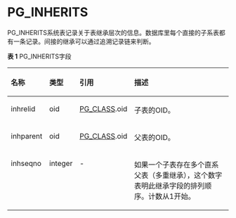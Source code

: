 # PG\_INHERITS

PG\_INHERITS系统表记录关于表继承层次的信息。数据库里每个直接的子系表都有一条记录。间接的继承可以通过追溯记录链来判断。

**表 1**  PG\_INHERITS字段

<a name="zh-cn_topic_0283137615_zh-cn_topic_0237122294_zh-cn_topic_0059777685_tad3c648e8ce54f3ab1aeb9224ba8433d"></a>
<table><thead align="left"><tr id="zh-cn_topic_0283137615_zh-cn_topic_0237122294_zh-cn_topic_0059777685_r3365ae23fbd44c1abfc625dc5737cdc9"><th class="cellrowborder" valign="top" width="12.120000000000001%" id="mcps1.2.5.1.1"><p id="zh-cn_topic_0283137615_zh-cn_topic_0237122294_zh-cn_topic_0059777685_ad2ed129a8fa3475c9c365ac43c12417a"><a name="zh-cn_topic_0283137615_zh-cn_topic_0237122294_zh-cn_topic_0059777685_ad2ed129a8fa3475c9c365ac43c12417a"></a><a name="zh-cn_topic_0283137615_zh-cn_topic_0237122294_zh-cn_topic_0059777685_ad2ed129a8fa3475c9c365ac43c12417a"></a>名称</p>
</th>
<th class="cellrowborder" valign="top" width="11.55%" id="mcps1.2.5.1.2"><p id="zh-cn_topic_0283137615_zh-cn_topic_0237122294_zh-cn_topic_0059777685_ab7e0a656bc3849f291d3571301fc17de"><a name="zh-cn_topic_0283137615_zh-cn_topic_0237122294_zh-cn_topic_0059777685_ab7e0a656bc3849f291d3571301fc17de"></a><a name="zh-cn_topic_0283137615_zh-cn_topic_0237122294_zh-cn_topic_0059777685_ab7e0a656bc3849f291d3571301fc17de"></a>类型</p>
</th>
<th class="cellrowborder" valign="top" width="20.599999999999998%" id="mcps1.2.5.1.3"><p id="zh-cn_topic_0283137615_zh-cn_topic_0237122294_zh-cn_topic_0059777685_a35ad3df7a3f04c25b18a46b4dc267614"><a name="zh-cn_topic_0283137615_zh-cn_topic_0237122294_zh-cn_topic_0059777685_a35ad3df7a3f04c25b18a46b4dc267614"></a><a name="zh-cn_topic_0283137615_zh-cn_topic_0237122294_zh-cn_topic_0059777685_a35ad3df7a3f04c25b18a46b4dc267614"></a>引用</p>
</th>
<th class="cellrowborder" valign="top" width="55.730000000000004%" id="mcps1.2.5.1.4"><p id="zh-cn_topic_0283137615_zh-cn_topic_0237122294_zh-cn_topic_0059777685_abffbb5ca54e44f5fbfb595fbdfece3fd"><a name="zh-cn_topic_0283137615_zh-cn_topic_0237122294_zh-cn_topic_0059777685_abffbb5ca54e44f5fbfb595fbdfece3fd"></a><a name="zh-cn_topic_0283137615_zh-cn_topic_0237122294_zh-cn_topic_0059777685_abffbb5ca54e44f5fbfb595fbdfece3fd"></a>描述</p>
</th>
</tr>
</thead>
<tbody><tr id="zh-cn_topic_0283137615_zh-cn_topic_0237122294_zh-cn_topic_0059777685_rd7ab96d4c29446ce9a45f1396a681332"><td class="cellrowborder" valign="top" width="12.120000000000001%" headers="mcps1.2.5.1.1 "><p id="zh-cn_topic_0283137615_zh-cn_topic_0237122294_zh-cn_topic_0059777685_a63c2c56218ef4b0892c5b9839a1cf958"><a name="zh-cn_topic_0283137615_zh-cn_topic_0237122294_zh-cn_topic_0059777685_a63c2c56218ef4b0892c5b9839a1cf958"></a><a name="zh-cn_topic_0283137615_zh-cn_topic_0237122294_zh-cn_topic_0059777685_a63c2c56218ef4b0892c5b9839a1cf958"></a>inhrelid</p>
</td>
<td class="cellrowborder" valign="top" width="11.55%" headers="mcps1.2.5.1.2 "><p id="zh-cn_topic_0283137615_zh-cn_topic_0237122294_zh-cn_topic_0059777685_ab64ca897146d489d8b13f59c1f57d71a"><a name="zh-cn_topic_0283137615_zh-cn_topic_0237122294_zh-cn_topic_0059777685_ab64ca897146d489d8b13f59c1f57d71a"></a><a name="zh-cn_topic_0283137615_zh-cn_topic_0237122294_zh-cn_topic_0059777685_ab64ca897146d489d8b13f59c1f57d71a"></a>oid</p>
</td>
<td class="cellrowborder" valign="top" width="20.599999999999998%" headers="mcps1.2.5.1.3 "><p id="zh-cn_topic_0283137615_zh-cn_topic_0237122294_zh-cn_topic_0059777685_a51ea9bd754b84428989f28dcc8412a38"><a name="zh-cn_topic_0283137615_zh-cn_topic_0237122294_zh-cn_topic_0059777685_a51ea9bd754b84428989f28dcc8412a38"></a><a name="zh-cn_topic_0283137615_zh-cn_topic_0237122294_zh-cn_topic_0059777685_a51ea9bd754b84428989f28dcc8412a38"></a><a href="PG_CLASS.md">PG_CLASS</a>.oid</p>
</td>
<td class="cellrowborder" valign="top" width="55.730000000000004%" headers="mcps1.2.5.1.4 "><p id="zh-cn_topic_0283137615_zh-cn_topic_0237122294_zh-cn_topic_0059777685_a902240c90ce54ea6a6118e5fe3f78c0b"><a name="zh-cn_topic_0283137615_zh-cn_topic_0237122294_zh-cn_topic_0059777685_a902240c90ce54ea6a6118e5fe3f78c0b"></a><a name="zh-cn_topic_0283137615_zh-cn_topic_0237122294_zh-cn_topic_0059777685_a902240c90ce54ea6a6118e5fe3f78c0b"></a>子表的OID。</p>
</td>
</tr>
<tr id="zh-cn_topic_0283137615_zh-cn_topic_0237122294_zh-cn_topic_0059777685_r4bc94ec9d9cd45e986eb822a237a8f03"><td class="cellrowborder" valign="top" width="12.120000000000001%" headers="mcps1.2.5.1.1 "><p id="zh-cn_topic_0283137615_zh-cn_topic_0237122294_zh-cn_topic_0059777685_a8acd6fb22993425cbcc5abb50953c6bd"><a name="zh-cn_topic_0283137615_zh-cn_topic_0237122294_zh-cn_topic_0059777685_a8acd6fb22993425cbcc5abb50953c6bd"></a><a name="zh-cn_topic_0283137615_zh-cn_topic_0237122294_zh-cn_topic_0059777685_a8acd6fb22993425cbcc5abb50953c6bd"></a>inhparent</p>
</td>
<td class="cellrowborder" valign="top" width="11.55%" headers="mcps1.2.5.1.2 "><p id="zh-cn_topic_0283137615_zh-cn_topic_0237122294_zh-cn_topic_0059777685_a41ace227029042a5887cef187fc14f48"><a name="zh-cn_topic_0283137615_zh-cn_topic_0237122294_zh-cn_topic_0059777685_a41ace227029042a5887cef187fc14f48"></a><a name="zh-cn_topic_0283137615_zh-cn_topic_0237122294_zh-cn_topic_0059777685_a41ace227029042a5887cef187fc14f48"></a>oid</p>
</td>
<td class="cellrowborder" valign="top" width="20.599999999999998%" headers="mcps1.2.5.1.3 "><p id="zh-cn_topic_0283137615_zh-cn_topic_0237122294_zh-cn_topic_0059777685_af848a0cf88ce40139667ebb317864a26"><a name="zh-cn_topic_0283137615_zh-cn_topic_0237122294_zh-cn_topic_0059777685_af848a0cf88ce40139667ebb317864a26"></a><a name="zh-cn_topic_0283137615_zh-cn_topic_0237122294_zh-cn_topic_0059777685_af848a0cf88ce40139667ebb317864a26"></a><a href="PG_CLASS.md">PG_CLASS</a>.oid</p>
</td>
<td class="cellrowborder" valign="top" width="55.730000000000004%" headers="mcps1.2.5.1.4 "><p id="zh-cn_topic_0283137615_zh-cn_topic_0237122294_zh-cn_topic_0059777685_a5cfc212e4e2f47c8838004694cc7021a"><a name="zh-cn_topic_0283137615_zh-cn_topic_0237122294_zh-cn_topic_0059777685_a5cfc212e4e2f47c8838004694cc7021a"></a><a name="zh-cn_topic_0283137615_zh-cn_topic_0237122294_zh-cn_topic_0059777685_a5cfc212e4e2f47c8838004694cc7021a"></a>父表的OID。</p>
</td>
</tr>
<tr id="zh-cn_topic_0283137615_zh-cn_topic_0237122294_zh-cn_topic_0059777685_ra387bf30ac80463fb60251a5ed8fd1eb"><td class="cellrowborder" valign="top" width="12.120000000000001%" headers="mcps1.2.5.1.1 "><p id="zh-cn_topic_0283137615_zh-cn_topic_0237122294_zh-cn_topic_0059777685_a89dc45676f17408ebc6aaa24c615db1b"><a name="zh-cn_topic_0283137615_zh-cn_topic_0237122294_zh-cn_topic_0059777685_a89dc45676f17408ebc6aaa24c615db1b"></a><a name="zh-cn_topic_0283137615_zh-cn_topic_0237122294_zh-cn_topic_0059777685_a89dc45676f17408ebc6aaa24c615db1b"></a>inhseqno</p>
</td>
<td class="cellrowborder" valign="top" width="11.55%" headers="mcps1.2.5.1.2 "><p id="zh-cn_topic_0283137615_zh-cn_topic_0237122294_zh-cn_topic_0059777685_a03e3cfef372f4b0cb7775e0a1f1de44d"><a name="zh-cn_topic_0283137615_zh-cn_topic_0237122294_zh-cn_topic_0059777685_a03e3cfef372f4b0cb7775e0a1f1de44d"></a><a name="zh-cn_topic_0283137615_zh-cn_topic_0237122294_zh-cn_topic_0059777685_a03e3cfef372f4b0cb7775e0a1f1de44d"></a>integer</p>
</td>
<td class="cellrowborder" valign="top" width="20.599999999999998%" headers="mcps1.2.5.1.3 "><p id="zh-cn_topic_0283137615_zh-cn_topic_0237122294_zh-cn_topic_0059777685_a2a991d65e6f34985a4aa27e7c7c3a9a3"><a name="zh-cn_topic_0283137615_zh-cn_topic_0237122294_zh-cn_topic_0059777685_a2a991d65e6f34985a4aa27e7c7c3a9a3"></a><a name="zh-cn_topic_0283137615_zh-cn_topic_0237122294_zh-cn_topic_0059777685_a2a991d65e6f34985a4aa27e7c7c3a9a3"></a>-</p>
</td>
<td class="cellrowborder" valign="top" width="55.730000000000004%" headers="mcps1.2.5.1.4 "><p id="zh-cn_topic_0283137615_zh-cn_topic_0237122294_zh-cn_topic_0059777685_abd351fc6a07a47b988ca965eb96ada6b"><a name="zh-cn_topic_0283137615_zh-cn_topic_0237122294_zh-cn_topic_0059777685_abd351fc6a07a47b988ca965eb96ada6b"></a><a name="zh-cn_topic_0283137615_zh-cn_topic_0237122294_zh-cn_topic_0059777685_abd351fc6a07a47b988ca965eb96ada6b"></a>如果一个子表存在多个直系父表（多重继承），这个数字表明此继承字段的排列顺序。计数从1开始。</p>
</td>
</tr>
</tbody>
</table>


